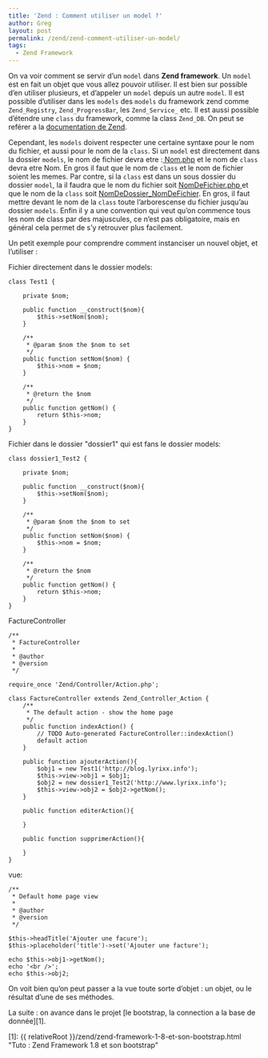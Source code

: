 ```yaml
---
title: 'Zend : Comment utiliser un model ?'
author: Greg
layout: post
permalink: /zend/zend-comment-utiliser-un-model/
tags:
  - Zend Framework
---
```


On va voir comment se servir d’un `model` dans **Zend framework**. Un `model`
est en fait un objet que vous allez pouvoir utiliser. Il est bien sur possible
d’en utiliser plusieurs, et d’appeler un `model` depuis un autre `model`. Il est
possible d’utiliser dans les `models` des `models` du framework zend comme
`Zend_Registry`, `Zend_ProgressBar`, les `Zend_Service_` etc. Il est aussi
possible d’étendre une `class` du framework, comme la class `Zend_DB`. On peut
se reférer a la <a href="http://framework.zend.com/manual/fr/index.html"
target="_blank">documentation de Zend</a>.


Cependant, les `models` doivent respecter une certaine syntaxe pour le nom du
fichier, et aussi pour le nom de la `class`. Si un `model` est directement dans
la dossier `models`, le nom de fichier devra etre :<span style="text-decoration:
underline;"> Nom.php</span> et le nom de `class` devra etre <span style="text-
decoration: underline;">Nom</span>. En gros il faut que le nom de `class` et le
nom de fichier soient les memes. Par contre, si la `class` est dans un sous
dossier du dossier `model`, la il faudra que le nom du fichier soit <span style
="text-decoration: underline;">NomDeFichier.php </span>et que le nom de la
`class` soit <span style="text-decoration:
underline;">NomDeDossier_NomDeFichier</span>. En gros, il faut mettre devant le
nom de la `class` toute l’arborescense du fichier jusqu’au dossier `models`.
Enfin il y a une convention qui veut qu’on commence tous les nom de class par
des majuscules, ce n’est pas obligatoire, mais en général cela permet de s’y
retrouver plus facilement.

Un petit exemple pour comprendre comment instanciser un nouvel objet, et
l’utiliser :

Fichier directement dans le dossier models:

    class Test1 {

        private $nom;

        public function __construct($nom){
            $this->setNom($nom);
        }

        /**
         * @param $nom the $nom to set
         */
        public function setNom($nom) {
            $this->nom = $nom;
        }

        /**
         * @return the $nom
         */
        public function getNom() {
            return $this->nom;
        }
    }


Fichier dans le dossier "dossier1" qui est fans le dossier models:

    class dossier1_Test2 {

        private $nom;

        public function __construct($nom){
            $this->setNom($nom);
        }

        /**
         * @param $nom the $nom to set
         */
        public function setNom($nom) {
            $this->nom = $nom;
        }

        /**
         * @return the $nom
         */
        public function getNom() {
            return $this->nom;
        }
    }


FactureController

    /**
     * FactureController
     *
     * @author
     * @version
     */

    require_once 'Zend/Controller/Action.php';

    class FactureController extends Zend_Controller_Action {
        /**
         * The default action - show the home page
         */
        public function indexAction() {
            // TODO Auto-generated FactureController::indexAction()
            default action
        }

        public function ajouterAction(){
            $obj1 = new Test1('http://blog.lyrixx.info');
            $this->view->obj1 = $obj1;
            $obj2 = new dossier1_Test2('http://www.lyrixx.info');
            $this->view->obj2 = $obj2->getNom();
        }

        public function editerAction(){

        }

        public function supprimerAction(){

        }
    }

vue:

    /**
     * Default home page view
     *
     * @author
     * @version
     */

    $this->headTitle('Ajouter une facure');
    $this->placeholder('title')->set('Ajouter une facture');

    echo $this->obj1->getNom();
    echo '<br />';
    echo $this->obj2;

On voit bien qu’on peut passer a la vue toute sorte d’objet : un objet, ou le
résultat d’une de ses méthodes.

La suite : on avance dans le projet [le bootstrap, la connection a la base de
donnée][1].

[1]: {{ relativeRoot }}/zend/zend-framework-1-8-et-son-bootstrap.html "Tuto : Zend Framework 1.8 et son bootstrap"
